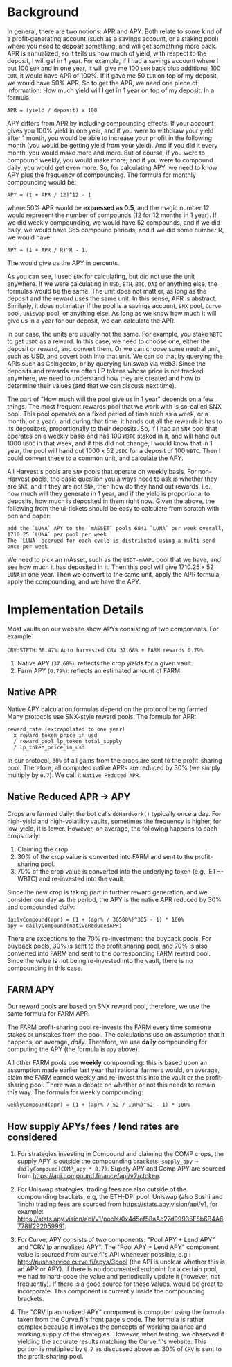 # Background

In general, there are two notions: APR and APY. Both relate to some kind of a profit-generating account (such as a savings account, or a staking pool) where you need to deposit something, and will get something more back.
APR is annualized, so it tells us how much of yield, with respect to the deposit, I will get in 1 year. For example, if I had a savings account where I put 100 `EUR` and in one year, it will give me 100 `EUR` back plus additional 100 `EUR`, it would have APR of 100%. If if gave me 50 `EUR` on top of my deposit, we would have 50% APR. So to get the APR, we need one piece of information: How much yield will I get in 1 year on top of my deposit. In a formula:

`APR = (yield / deposit) x 100`

APY differs from APR by including compounding effects. If your account gives you 100% yield in one year, and if you were to withdraw your yield after 1 month, you would be able to increase your pr
ofit in the following month (you would be getting yield from your yield). And if you did it every month, you would make more and more. But of course, if you were to compound weekly, you would make
 more, and if you were to compound daily, you would get even more. So, for calculating APY, we need to know APY plus the frequency of compounding. The formula for monthly compounding would be:

`APY = (1 + APR / 12)^12 - 1`

where 50% APR would be **expressed as 0.5**, and the magic number 12 would represent the number of compounds (12 for 12 months in 1 year). If we did weekly compounding, we would have 52 compounds, and
 if we did daily, we would have 365 compound periods, and if we did some number R, we would have:

`APY = (1 + APR / R)^R - 1.`

The would give us the APY in percents.

As you can see, I used `EUR` for calculating, but did not use the unit anywhere. If we were calculating in `USD`, `ETH`, `BTC`, `DAI` or anything else, the formulas would be the same. The unit does not matt
er, as long as the deposit and the reward uses the same unit. In this sense, APR is abstract. Similarly, it does not matter if the pool is a savings account, `SNX` pool, `Curve` pool, `Uniswap` pool, or
 anything else. As long as we know how much it will give us in a year for our deposit, we can calculate the APR.

In our case, the units are usually not the same. For example, you stake `WBTC` to get `USDC` as a reward. In this case, we need to choose one, either the deposit or reward, and convert them. Or we can choose some neutral unit, such as USD, and covert both into that unit. We can do that by querying the APIs such as Coingecko, or by querying Uniswap via web3. Since the deposits and rewards are often LP tokens whose price is not tracked anywhere, we need to understand how they are created and how to determine their values (and that we can discuss next time).

The part of "How much will the pool give us in 1 year" depends on a few things. The most frequent rewards pool that we work with is so-called SNX pool. This pool operates on a fixed period of time such as a week, or a month, or a year), and during that time, it hands out all the rewards it has to its depositors, proportionally to their deposits. So, if I had an `SNX` pool that operates on a weekly basis and has 100 `WBTC` staked in it, and will hand out 1000 `USDC` in that week, and if this did not change, I would know that in 1 year, the pool will hand out 1000 x 52 `USDC` for a deposit of 100 `WBTC`. Then I could convert these to a common unit, and calculate the APY.

All Harvest's pools are `SNX` pools that operate on weekly basis. For non-Harvest pools, the basic question you always need to ask is whether they are `SNX`, and if they are not `SNX`, then how do they hand out rewards, i.e., how much will they generate in 1 year, and if the yield is proportional to deposits, how much is deposited in them right now.
Given the above, the following from the ui-tickets should be easy to calculate from scratch with pen and paper:

```
add the `LUNA` APY to the `mASSET` pools 6841 `LUNA` per week overall, 1710.25 `LUNA` per pool per week
The `LUNA` accrued for each cycle is distributed using a multi-send once per week
```

We need to pick an mAsset, such as the `USDT-mAAPL` pool that we have, and see how much it has deposited in it. Then this pool will give 1710.25 x 52 `LUNA` in one year. Then we convert to the same unit, apply the APR formula, apply the compounding, and we have the APY.

# Implementation Details

Most vaults on our website show APYs consisting of two components. For example:

`CRV:STETH`: `38.47%`: `Auto harvested CRV 37.68% + FARM rewards 0.79%`

1. Native APY (`37.68%`): reflects the crop yields for a given vault.
2. Farm APY (`0.79%`): reflects an estimated amount of FARM.

## Native APR

Native APY calculation formulas depend on the protocol being farmed.
Many protocols use SNX-style reward pools. The formula for APR:

```
reward_rate (extrapolated to one year)
  x reward_token_price_in_usd
  / reward_pool_lp_token_total_supply
  / lp_token_price_in_usd
```

In our protocol, `30%` of all gains from the crops are sent to the profit-sharing pool.
Therefore, all computed native APRs are reduced by 30% (we simply multiply by `0.7`). We call it `Native Reduced APR`.

## Native Reduced APR -> APY

Crops are farmed daily: the bot calls `doHardwork()` typically once a day.
For high-yield and high-volatility vaults, sometimes the frequency is higher, for low-yield, it is lower.
However, on average, the following happens to each crops daily:
1. Claiming the crop.
2. 30% of the crop value is converted into FARM and sent to the profit-sharing pool.
3. 70% of the crop value is converted into the underlying token (e.g., ETH-WBTC) and re-invested into the vault.

Since the new crop is taking part in further reward generation, and we consider one day
as the period, the APY is the native APR reduced by 30% and compounded *daily*:

```
dailyCompound(apr) = (1 + (apr% / 36500%)^365 - 1) * 100%
apy = dailyCompound(nativeReducedAPR)
```

There are exceptions to the 70% re-investment: the buyback pools. For buyback pools, 30% is sent to the profit sharing pool,
and 70% is also converted into FARM and sent to the corresponding FARM reward pool. Since the value is not being re-invested
into the vault, there is no compounding in this case.

## FARM APY

Our reward pools are based on SNX reward pool, therefore, we use the same formula for FARM APR.

The FARM profit-sharing pool re-invests the FARM every time someone stakes or unstakes from the pool.
The calculations use an assumption that it happens, on average, *daily*.
Therefore, we use **daily** compounding for computing the APY (the formula is `apy` above).

All other FARM pools use **weekly** compounding: this is based upon an assumption made earlier last year
that rational farmers would, on average, claim the FARM earned weekly and re-invest this into the
vault or the profit-sharing pool. There was a debate on whether or not this needs to remain this way.
The formula for weekly compounding:

`weklyCompound(apr) = (1 + (apr% / 52 / 100%)^52 - 1) * 100%`

## How supply APYs/ fees / lend rates are considered

1. For strategies investing in Compound and claiming the COMP crops, the supply APY is outside the compounding brackets:
`supply_apy + dailyCompound(COMP_apy * 0.7)`. Supply APY and Comp APY are sourced from https://api.compound.finance/api/v2/ctoken.

1. For Uniswap strategies, trading fees are also outside of the compounding brackets, e.g, the ETH-DPI pool.
Uniswap (also Sushi and 1inch) trading fees are sourced from https://stats.apy.vision/api/v1, for example: https://stats.apy.vision/api/v1/pools/0x4d5ef58aAc27d99935E5b6B4A6778ff292059991.

1. For Curve, APY consists of two components: "Pool APY + Lend APY" and "CRV lp annualized APY".
The "Pool APY + Lend APY" component value is sourced from curve.fi's API whenever possible, e.g.: http://pushservice.curve.fi/apys/3pool (the API is unclear whether this is an APR or APY).
If there is no documented endpoint for a certain pool, we had to hard-code the value and periodically update it (however, not frequently).
If there is a good source for these values, would be great to incorporate. This component is currently inside the compounding brackets.

1. The "CRV lp annualized APY" component is computed using the formula taken from the Curve.fi's front page's code. The formula is rather complex
because it involves the concepts of working balance and working supply of the strategies. However, when testing, we observed it yielding the
accurate results matching the Curve.fi's website.
This portion is multiplied by `0.7` as discussed above as 30% of `CRV` is sent to the profit-sharing pool.
